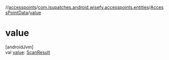 //[accesspoints](../../../index.md)/[com.isupatches.android.wisefy.accesspoints.entities](../index.md)/[AccessPointData](index.md)/[value](value.md)

# value

[androidJvm]\
val [value](value.md): [ScanResult](https://developer.android.com/reference/kotlin/android/net/wifi/ScanResult.html)
